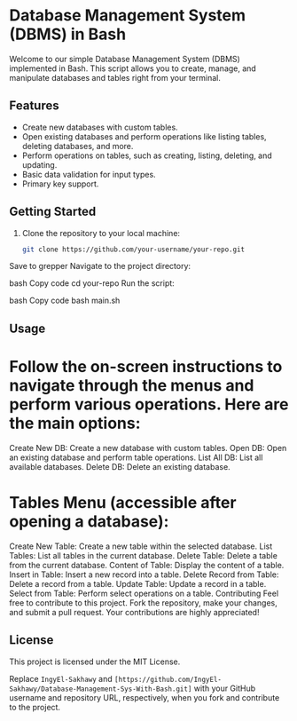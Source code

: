 
# Database Management System (DBMS) in Bash

Welcome to our simple Database Management System (DBMS) implemented in Bash. This script allows you to create, manage, and manipulate databases and tables right from your terminal.

## Features

- Create new databases with custom tables.
- Open existing databases and perform operations like listing tables, deleting databases, and more.
- Perform operations on tables, such as creating, listing, deleting, and updating.
- Basic data validation for input types.
- Primary key support.

## Getting Started

1. Clone the repository to your local machine:

   ```bash
   git clone https://github.com/your-username/your-repo.git
Save to grepper
Navigate to the project directory:

bash
Copy code
cd your-repo
Run the script:

bash
Copy code
bash main.sh

## Usage

# Follow the on-screen instructions to navigate through the menus and perform various operations. Here are the main options:

Create New DB: Create a new database with custom tables.
Open DB: Open an existing database and perform table operations.
List All DB: List all available databases.
Delete DB: Delete an existing database.


# Tables Menu (accessible after opening a database):

Create New Table: Create a new table within the selected database.
List Tables: List all tables in the current database.
Delete Table: Delete a table from the current database.
Content of Table: Display the content of a table.
Insert in Table: Insert a new record into a table.
Delete Record from Table: Delete a record from a table.
Update Table: Update a record in a table.
Select from Table: Perform select operations on a table.
Contributing
Feel free to contribute to this project. Fork the repository, make your changes, and submit a pull request. Your contributions are highly appreciated!

## License
This project is licensed under the MIT License.

Replace `IngyEl-Sakhawy` and `[https://github.com/IngyEl-Sakhawy/Database-Management-Sys-With-Bash.git]` with your GitHub username and repository URL, respectively, when you fork and contribute to the project.

